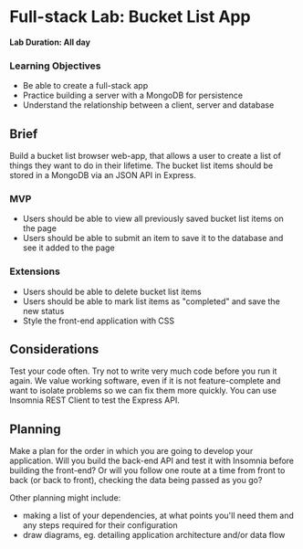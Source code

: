 # Full-stack Lab: Bucket List App

**Lab Duration: All day**

### Learning Objectives

- Be able to create a full-stack app
- Practice building a server with a MongoDB for persistence
- Understand the relationship between a client, server and database

## Brief

Build a bucket list browser web-app, that allows a user to create a list of things they want to do in their lifetime. The bucket list items should be stored in a MongoDB via an JSON API in Express.

### MVP

- Users should be able to view all previously saved bucket list items on the page
- Users should be able to submit an item to save it to the database and see it added to the page

### Extensions

- Users should be able to delete bucket list items
- Users should be able to mark list items as "completed" and save the new status
- Style the front-end application with CSS

## Considerations

Test your code often. Try not to write very much code before you run it again. We value working software, even if it is not feature-complete and want to isolate problems so we can fix them more quickly. You can use Insomnia REST Client to test the Express API.

## Planning

Make a plan for the order in which you are going to develop your application. Will you build the back-end API and test it with Insomnia before building the front-end? Or will you follow one route at a time from front to back (or back to front), checking the data being passed as you go?

Other planning might include:
  - making a list of your dependencies, at what points you'll need them and any steps required for their configuration
  - draw diagrams, eg. detailing application architecture and/or data flow
